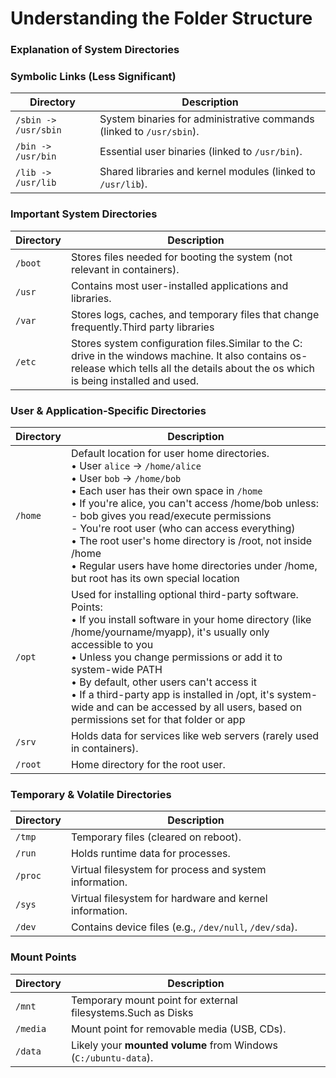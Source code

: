 # Understanding the Folder Structure

### Explanation of System Directories

### **Symbolic Links (Less Significant)**
| Directory | Description |
|-----------|-------------|
| `/sbin -> /usr/sbin` | System binaries for administrative commands (linked to `/usr/sbin`). |
| `/bin -> /usr/bin` | Essential user binaries (linked to `/usr/bin`). |
| `/lib -> /usr/lib` | Shared libraries and kernel modules (linked to `/usr/lib`). |

### **Important System Directories**
| Directory | Description |
|-----------|-------------|
| `/boot` | Stores files needed for booting the system (not relevant in containers). |
| `/usr` | Contains most user-installed applications and libraries. |
| `/var` | Stores logs, caches, and temporary files that change frequently.Third party libraries |
| `/etc` | Stores system configuration files.Similar to the C: drive in the windows machine. It also contains os-release which tells all the details about the os which is being installed and used. |

### **User & Application-Specific Directories**
| Directory | Description |
|-----------|-------------|
| `/home` | Default location for user home directories.<br>• User `alice` → `/home/alice`<br>• User `bob` → `/home/bob`<br>• Each user has their own space in `/home`<br>• If you're alice, you can't access /home/bob unless:<br>  - bob gives you read/execute permissions<br>  - You're root user (who can access everything)<br>• The root user's home directory is /root, not inside /home<br>• Regular users have home directories under /home, but root has its own special location |
| `/opt` | Used for installing optional third-party software. Points:<br>• If you install software in your home directory (like /home/yourname/myapp), it's usually only accessible to you<br>• Unless you change permissions or add it to system-wide PATH<br>• By default, other users can't access it<br>• If a third-party app is installed in /opt, it's system-wide and can be accessed by all users, based on permissions set for that folder or app |
| `/srv` | Holds data for services like web servers (rarely used in containers). |
| `/root` | Home directory for the root user. |

### **Temporary & Volatile Directories**
| Directory | Description |
|-----------|-------------|
| `/tmp` | Temporary files (cleared on reboot). |
| `/run` | Holds runtime data for processes. |
| `/proc` | Virtual filesystem for process and system information. |
| `/sys` | Virtual filesystem for hardware and kernel information. |
| `/dev` | Contains device files (e.g., `/dev/null`, `/dev/sda`). |

### **Mount Points**
| Directory | Description |
|-----------|-------------|
| `/mnt` | Temporary mount point for external filesystems.Such as Disks  |
| `/media` | Mount point for removable media (USB, CDs). |
| `/data` | Likely your **mounted volume** from Windows (`C:/ubuntu-data`). |